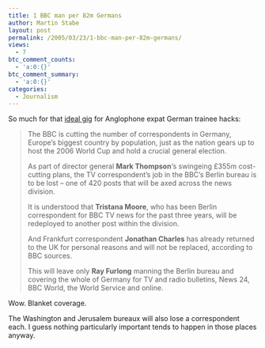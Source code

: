 ```yaml
---
title: 1 BBC man per 82m Germans
author: Martin Stabe
layout: post
permalink: /2005/03/23/1-bbc-man-per-82m-germans/
views:
  - 7
btc_comment_counts:
  - 'a:0:{}'
btc_comment_summary:
  - 'a:0:{}'
categories:
  - Journalism
---
```

So much for that [ideal gig][1] for Anglophone expat German trainee hacks:

> The BBC is cutting the number of correspondents in Germany, Europe&#8217;s biggest country by population, just as the nation gears up to host the 2006 World Cup and hold a crucial general election.
> 
> As part of director general **Mark Thompson**&#8216;s swingeing £355m cost-cutting plans, the TV correspondent&#8217;s job in the BBC&#8217;s Berlin bureau is to be lost &#8211; one of 420 posts that will be axed across the news division.
> 
> It is understood that **Tristana Moore**, who has been Berlin correspondent for BBC TV news for the past three years, will be redeployed to another post within the division.
> 
> And Frankfurt correspondent **Jonathan Charles** has already returned to the UK for personal reasons and will not be replaced, according to BBC sources.
> 
> This will leave only **Ray Furlong** manning the Berlin bureau and covering the whole of Germany for TV and radio bulletins, News 24, BBC World, the World Service and online.

Wow. Blanket coverage.

The Washington and Jerusalem bureaux will also lose a correspondent each. I guess nothing particularly important tends to happen in those places anyway.

 [1]: http://media.guardian.co.uk/broadcast/story/0,7493,1443587,00.html